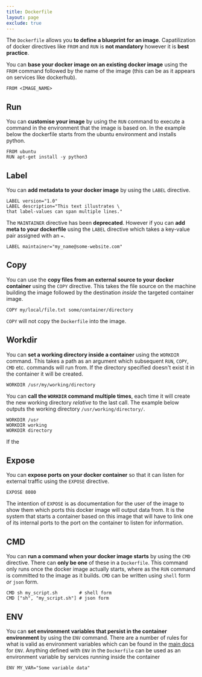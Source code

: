```yaml
---
title: Dockerfile
layout: page
exclude: true
---
```


The `Dockerfile` allows you **to define a blueprint for an image**. Capatilization of docker directives like `FROM` and `RUN` is **not mandatory** however it is **best practice**.

You can **base your docker image on an existing docker image** using the `FROM` command followed by the name of the image (this can be as it appears on services like dockerhub).
```docker
FROM <IMAGE_NAME>
```

## Run

You can **customise your image** by using the `RUN` command to execute a command in the environment that the image is based on. In the example below the dockerfile starts from the ubuntu environment and installs python.
```docker
FROM ubuntu
RUN apt-get install -y python3
```

## Label

You can **add metadata to your docker image** by using the `LABEL` directive.
```docker
LABEL version="1.0"
LABEL description="This text illustrates \
that label-values can span multiple lines."
```

The `MAINTAINER` directive has been **deprecated**. However if you can **add meta to your dockerfile** using the `LABEL` directive which takes a key-value pair assigned with an `=`.
```docker
LABEL maintainer="my_name@some-website.com"
```

## Copy

You can use the **copy files from an external source to your docker container** using the `COPY` directive. This takes the file source on the machine building the image followed by the destination *inside* the targeted container image.
```docker
COPY my/local/file.txt some/container/directory
```

`COPY` will not copy the `Dockerfile` into the image.

## Workdir

You can **set a working directory inside a container** using the `WORKDIR` command. This takes a path as an argument which subsequent `RUN`, `COPY`, `CMD` etc. commands will run from. If the directory specified doesn't exist it in the container it will be created.
```docker
WORKDIR /usr/my/working/directory
```

You can **call the `WORKDIR` command multiple times**, each time it will create the new working directory *relative* to the last call. The example below outputs the working directory `/usr/working/directory/`.
```docker
WORKDIR /usr
WORKDIR working
WORKDIR directory
```

If the 

## Expose

You can **expose ports on your docker container** so that it can listen for external traffic using the `EXPOSE` directive.
```docker
EXPOSE 8080
```

The intention of `EXPOSE` is as documentation for the user of the image to show them which ports this docker image will output data from. It is the system that starts a container based on this image that will have to link one of its internal ports to the port on the container to listen for information.

## CMD

You can **run a command when your docker image starts** by using the `CMD` directive. There can **only be one** of these in a `Dockerfile`. This command only runs once the docker image actually starts, where as the `RUN` command is committed to the image as it builds. `CMD` can be written using `shell` form *or* `json` form.
```docker
CMD sh my_script.sh        # shell form
CMD ["sh", "my_script.sh"] # json form
```

## ENV

You can **set environment variables that persist in the container environment** by using the `ENV` command. There are a number of rules for what is valid as environment variables which can be found in the [main docs](https://docs.docker.com/engine/reference/builder/#env) for `ENV`. Anything defined with `ENV` in the `Dockerfile` can be used as an environment variable by services running inside the container
```docker
ENV MY_VAR="Some variable data"
```



<!--stackedit_data:
eyJoaXN0b3J5IjpbMTQ2OTgxNDM4MCw4MDc1NzgxNDAsMTg0Nz
c4NDg0MCwtMTM2ODYwODU0NF19
-->